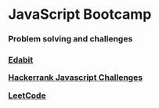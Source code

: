 # JavaScript Bootcamp

  <p align="left">
  <h3>Problem solving and challenges<h3/>
    <a href="https://edabit.com/challenges">Edabit</a>
  </p>
  <p align="left">
    <a href="https://www.hackerrank.com/contests/7days-javascript/challenges"><strong>Hackerrank Javascript Challenges</strong></a>
  </p>
  <p align="left">
    <a href="https://www.hackerrank.com/contests/7days-javascript/challenges"><strong>LeetCode</strong></a>
  </p>
